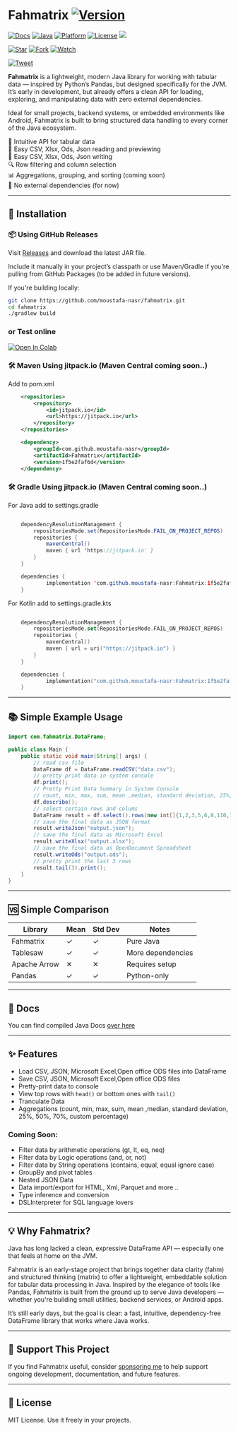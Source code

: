# Fahmatrix [![Version](https://img.shields.io/badge/version-0.1.4-yellow)](https://github.com/moustafa-nasr/fahmatrix/releases)
[![Docs](https://img.shields.io/badge/Javadoc-online-blue)](https://moustafa-nasr.github.io/Fahmatrix/)  [![Java](https://img.shields.io/badge/Java-17+-brightgreen?logo=java)](https://openjdk.org/) [![Platform](https://img.shields.io/badge/Platform-JVM-lightgrey)]() [![License](https://img.shields.io/github/license/moustafa-nasr/fahmatrix)](https://github.com/moustafa-nasr/fahmatrix/blob/main/LICENSE)
[![](https://jitpack.io/v/moustafa-nasr/Fahmatrix.svg)](https://jitpack.io/#moustafa-nasr/Fahmatrix/1f5e2faf6d)

[![Star](https://img.shields.io/github/stars/moustafa-nasr/fahmatrix?style=social)](https://github.com/moustafa-nasr/fahmatrix/stargazers) [![Fork](https://img.shields.io/github/forks/moustafa-nasr/fahmatrix?style=social)](https://github.com/moustafa-nasr/fahmatrix/forks) [![Watch](https://img.shields.io/github/watchers/moustafa-nasr/fahmatrix?style=social)](https://github.com/moustafa-nasr/fahmatrix/watchers)

[![Tweet](https://img.shields.io/badge/Tweet-Fahmatrix-blue?logo=twitter)](https://twitter.com/intent/tweet?text=Just%20discovered%20Fahmatrix%20%E2%80%94%20a%20lightweight%2C%20Pandas-like%20Java%20library%20for%20tabular%20data%20%F0%9F%93%8A%F0%9F%94%A5%0Ahttps%3A%2F%2Fgithub.com%2Fmoustafa-nasr%2Ffahmatrix)

**Fahmatrix**  is a lightweight, modern Java library for working with tabular data — inspired by Python’s Pandas, but designed specifically for the JVM. It’s early in development, but already offers a clean API for loading, exploring, and manipulating data with zero external dependencies.

Ideal for small projects, backend systems, or embedded environments like Android, Fahmatrix is built to bring structured data handling to every corner of the Java ecosystem.


🚀 Intuitive API for tabular data  
📄 Easy CSV, Xlsx, Ods, Json reading and previewing  
📄 Easy CSV, Xlsx, Ods, Json writing  
🔍 Row filtering and column selection  
📊 Aggregations, grouping, and sorting (coming soon)  
🧩 No external dependencies (for now)

---

## 🔧 Installation

### 📦 Using GitHub Releases

Visit [Releases](https://github.com/moustafa-nasr/fahmatrix/releases) and download the latest JAR file.

Include it manually in your project’s classpath or use Maven/Gradle if you're pulling from GitHub Packages (to be added in future versions).

If you're building locally:
```bash
git clone https://github.com/moustafa-nasr/fahmatrix.git
cd fahmatrix
./gradlew build
```

### or Test online

[![Open In Colab](https://colab.research.google.com/assets/colab-badge.svg)](https://colab.research.google.com/github/moustafa-nasr/Fahmatrix/blob/main/FahmatrixExample.ipynb)


### 🛠️ Maven Using jitpack.io (Maven Central coming soon..)

Add to pom.xml

```xml
	<repositories>
		<repository>
		    <id>jitpack.io</id>
		    <url>https://jitpack.io</url>
		</repository>
	</repositories>

  	<dependency>
	    <groupId>com.github.moustafa-nasr</groupId>
	    <artifactId>Fahmatrix</artifactId>
	    <version>1f5e2faf6d</version>
	</dependency>

```

### 🛠️ Gradle Using jitpack.io (Maven Central coming soon..)

For Java add to settings.gradle

```java

    dependencyResolutionManagement {
		repositoriesMode.set(RepositoriesMode.FAIL_ON_PROJECT_REPOS)
		repositories {
			mavenCentral()
			maven { url 'https://jitpack.io' }
		}
	}

    dependencies {
	        implementation 'com.github.moustafa-nasr:Fahmatrix:1f5e2faf6d'
	}

```

For Kotlin add to settings.gradle.kts

```kotlin

	dependencyResolutionManagement {
		repositoriesMode.set(RepositoriesMode.FAIL_ON_PROJECT_REPOS)
		repositories {
			mavenCentral()
			maven { url = uri("https://jitpack.io") }
		}
	}

    dependencies {
	        implementation("com.github.moustafa-nasr:Fahmatrix:1f5e2faf6d")
	}

```


---

## 📚 Simple Example Usage

```java
import com.fahmatrix.DataFrame;

public class Main {
    public static void main(String[] args) {
        // read csv file
        DataFrame df = DataFrame.readCSV("data.csv");
        // pretty print data in system console
        df.print();
        // Pretty Print Data Summary in System Console
        // count, min, max, sum, mean ,median, standard deviation, 25%, 50%, 70%
        df.describe();
        // select certain rows and colums
        DataFrame result = df.select().rows(new int[]{1,2,3,5,6,8,110,10000,99}).columns(new int[]{1,2,5}).get();
        // save the final data as JSON format 
        result.writeJson("output.json");
        // save the final data as Microsoft Excel
        result.writeXlsx("output.xlsx");
        // save the final data as OpenDocument Spreadsheet
        result.writeOds("output.ods");
        // pretty print the last 3 rows
        result.tail(3).print();
    }
}
```
---

## 🆚 Simple Comparison

| Library      | Mean | Std Dev | Notes             |
| ------------ | ---- | ------- | ----------------- |
| Fahmatrix    | ✓    | ✓       | Pure Java         |
| Tablesaw     | ✓    | ✓       | More dependencies |
| Apache Arrow | ✕    | ✕       | Requires setup    |
| Pandas       | ✓    | ✓       | Python-only       |

---

## 📜 Docs

You can find compiled Java Docs [over here](https://moustafa-nasr.github.io/Fahmatrix/)

---

## ✨ Features

- Load CSV, JSON, Microsoft Excel,Open office ODS files into DataFrame
- Save CSV, JSON, Microsoft Excel,Open office ODS files
- Pretty-print data to console
- View top rows with `head()` or bottom ones with `tail()`
- Tranculate Data
- Aggregations (count, min, max, sum, mean ,median, standard deviation, 25%, 50%, 70%, custom percentage)

### Coming Soon:

- Filter data by arithmetic operations (gt, lt, eq, neq)
- Filter data by Logic operations (and, or, not)
- Filter data by String operations (contains, equal, equal ignore case)
- GroupBy and pivot tables
- Nested JSON Data
- Data import/export for HTML, Xml, Parquet and more ..
- Type inference and conversion
- DSLInterpreter for SQL language lovers

---

## 💡 Why Fahmatrix?

Java has long lacked a clean, expressive DataFrame API — especially one that feels at home on the JVM.

Fahmatrix is an early-stage project that brings together data clarity (fahm) and structured thinking (matrix) to offer a lightweight, embeddable solution for tabular data processing in Java. Inspired by the elegance of tools like Pandas, Fahmatrix is built from the ground up to serve Java developers — whether you're building small utilities, backend services, or Android apps.

It’s still early days, but the goal is clear: a fast, intuitive, dependency-free DataFrame library that works where Java works.

---

## 🙌 Support This Project

If you find Fahmatrix useful, consider [sponsoring me](https://github.com/sponsors/moustafa-nasr) to help support ongoing development, documentation, and future features.

---

## 📝 License

MIT License. Use it freely in your projects.
